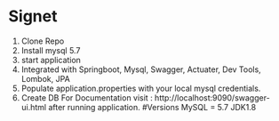 # Signet

1) Clone Repo
2) Install mysql 5.7
3) start application
4) Integrated with Springboot, Mysql, Swagger, Actuater, Dev Tools, Lombok, JPA
5) Populate application.properties with your local mysql credentials.
6) Create DB
For Documentation visit : http://localhost:9090/swagger-ui.html after running application.
#Versions 
MySQL = 5.7 
JDK1.8
